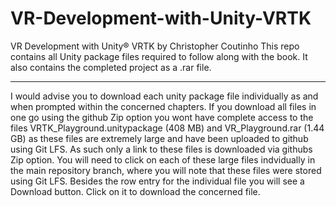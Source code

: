 # VR-Development-with-Unity-VRTK
VR Development with Unity® VRTK by Christopher Coutinho
This repo contains all Unity package files required to follow along with the book.
It also contains the completed project as a .rar file. 
**********************************
I would advise you to download each unity package file individually as and when prompted within the concerned chapters. If you download all files in one go using the github Zip option you wont have complete access to the files VRTK_Playground.unitypackage (408 MB) and VR_Playground.rar (1.44 GB) as these files are extremely large and have been uploaded to github using Git LFS. As such only a link to these files is downloaded via githubs Zip option.
You will need to click on each of these large files indvidually in the main repository branch, where you will note that these files were stored using Git LFS. Besides the row entry for the individual file you will see a Download button. Click on it to download the concerned file.  
